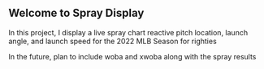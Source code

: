 ## **Welcome to Spray Display**

In this project, I display a live spray chart reactive pitch location, launch angle, and launch speed for the 2022 MLB Season for righties

In the future, plan to include woba and xwoba along with the spray results
